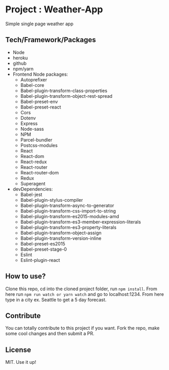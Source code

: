 # Project : Weather-App

Simple single page weather app

## Tech/Framework/Packages

- Node 
- heroku
- github
- npm/yarn
- Frontend Node packages:
  - Autoprefixer          
  - Babel-core         
  - Babel-plugin-transform-class-properties          
  - Babel-plugin-transform-object-rest-spread          
  - Babel-preset-env          
  - Babel-preset-react                        
  - Cors                   
  - Dotenv          
  - Express          
  - Node-sass         
  - NPM          
  - Parcel-bundler
  - Postcss-modules          
  - React                   
  - React-dom          
  - React-redux          
  - React-router          
  - React-router-dom          
  - Redux                          
  - Superagent                                 
- devDependencies:
  - Babel-jest
  - Babel-plugin-stylus-compiler
  - Babel-plugin-transform-async-to-generator
  - Babel-plugin-transform-css-import-to-string
  - Babel-plugin-transform-es2015-modules-amd
  - Babel-plugin-transform-es3-member-expression-literals
  - Babel-plugin-transform-es3-property-literals
  - Babel-plugin-transform-object-assign
  - Babel-plugin-transform-version-inline
  - Babel-preset-es2015
  - Babel-preset-stage-0             
  - Eslint          
  - Eslint-plugin-react          


## How to use?
Clone this repo, cd into the cloned project folder, run `npm install`. From here run `npm run watch or yarn watch` and go to localhost:1234. From here type in a city ex. Seattle to get a 5 day forecast.

## Contribute

You can totally contribute to this project if you want. Fork the repo, make some cool changes and then submit a PR.

## License

MIT. Use it up!